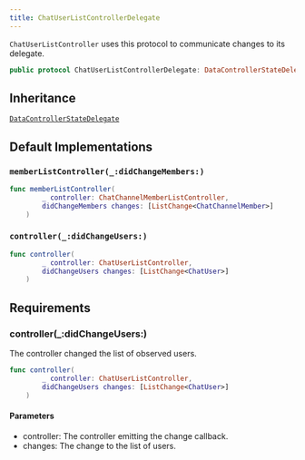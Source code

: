 ```yaml
---
title: ChatUserListControllerDelegate
---
```


`ChatUserListController` uses this protocol to communicate changes to its delegate.

``` swift
public protocol ChatUserListControllerDelegate: DataControllerStateDelegate 
```

## Inheritance

[`DataControllerStateDelegate`](../../data-controller-state-delegate)

## Default Implementations

### `memberListController(_:didChangeMembers:)`

``` swift
func memberListController(
        _ controller: ChatChannelMemberListController,
        didChangeMembers changes: [ListChange<ChatChannelMember>]
    ) 
```

### `controller(_:didChangeUsers:)`

``` swift
func controller(
        _ controller: ChatUserListController,
        didChangeUsers changes: [ListChange<ChatUser>]
    ) 
```

## Requirements

### controller(\_:​didChangeUsers:​)

The controller changed the list of observed users.

``` swift
func controller(
        _ controller: ChatUserListController,
        didChangeUsers changes: [ListChange<ChatUser>]
    )
```

#### Parameters

  - controller: The controller emitting the change callback.
  - changes: The change to the list of users.
